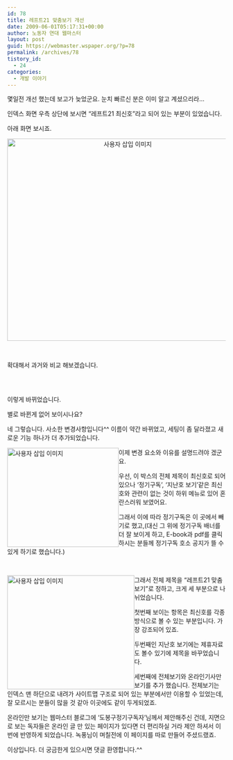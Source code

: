 ```yaml
---
id: 78
title: 레프트21 맞춤보기 개선
date: 2009-06-01T05:17:31+00:00
author: 노동자 연대 웹마스터
layout: post
guid: https://webmaster.wspaper.org/?p=78
permalink: /archives/78
tistory_id:
  - 24
categories:
  - 개발 이야기
---
```

몇일전 개선 했는데 보고가 늦었군요. 눈치 빠르신 분은 이미 알고 계셨으리라&#8230;

인덱스 화면 우측 상단에 보시면 “레프트21 최신호”라고 되어 있는 부분이 있었습니다.

아래 화면 보시죠. 

<p style="text-align: center;">
  <img src="https://webmaster.wspaper.org/wp-content/uploads/1/cfile2.uf.13027E574D08470531E058.jpg" width="540" height="465" alt="사용자 삽입 이미지" title="" />
</p>

&nbsp;

확대해서 과거와 비교 해보겠습니다.

&nbsp;

<p style="text-align: center;">
  <img src="https://webmaster.wspaper.org/wp-content/uploads/1/cfile23.uf.121BA94F4D084706308780.jpg"  title="" />
</p>

이렇게 바뀌었습니다. 

별로 바뀐게 없어 보이시나요?

네 그렇습니다. 사소한 변경사항입니다^^ 이름이 약간 바뀌었고, 세팅이 좀 달라졌고 새로운 기능 하나가 더 추가되었습니다. 

<img src="https://webmaster.wspaper.org/wp-content/uploads/1/cfile24.uf.171DA14C4D08470733212B.jpg" width="257" height="228" alt="사용자 삽입 이미지" style="float: left;" title="" />

이제 변경 요소와 이유를 설명드려야 겠군요.

우선, 이 박스의 전체 제목이 최신호로 되어 있으나 ‘정기구독’, ‘지난호 보기’같은 최신호와 관련이 없는 것이 하위 메뉴로 있어 혼란스러워 보였어요.

그래서 이에 따라 정기구독은 이 곳에서 빼기로 했고,(대신 그 위에 정기구독 배너를 더 잘 보이게 하고, E-book과 pdf를 클릭하시는 분들께 정기구독 호소 공지가 뜰 수 있게 하기로 했습니다.)

&nbsp;

<img src="https://webmaster.wspaper.org/wp-content/uploads/1/cfile24.uf.111F874C4D084707299981.jpg" width="293" height="262" alt="사용자 삽입 이미지" style="float: left;" title="" />

그래서 전체 제목을 “레프트21 맞춤보기”로 정하고, 크게 세 부분으로 나뉘었습니다.

첫번째 보이는 항목은 최신호를 각종 방식으로 볼 수 있는 부분입니다. 가장 강조되어 있죠.

두번째인 지난호 보기에는 제휴자료도 볼수 있기에 제목을 바꾸었습니다.

세번째에 전체보기와 온라인기사만 보기를 추가 했습니다. 전체보기는 인덱스 맨 하단으로 내려가 사이트맵 구조로 되어 있는 부분에서만 이용할 수 있었는데, 잘 모르시는 분들이 많을 것 같아 이곳에도 같이 두게되었죠.

온라인만 보기는 웹마스터 블로그에 ‘도봉구정기구독자’님께서 제안해주신 건데, 지면으로 보는 독자들은 온라인 글 만 있는 페이지가 있다면 더 편리하실 거라 제안 하셔서 이번에 반영하게 되었습니다. 녹풍님이 며칠전에 이 페이지를 따로 만들어 주셨드랬죠.

이상입니다. 더 궁금한게 있으시면 댓글 환영합니다.^^